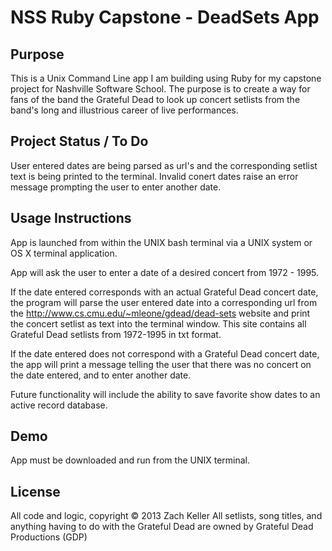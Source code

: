 <h1>NSS Ruby Capstone - DeadSets App</h1>

<h2>Purpose</h2>

<p>This is a Unix Command Line app I am building using Ruby for my capstone project for Nashville Software School.
The purpose is to create a way for fans of the band the Grateful Dead to look up concert setlists from the band's long and illustrious career of live performances.</p>


<h2>Project Status / To Do</h2>

<p>User entered dates are being parsed as url's and the corresponding setlist text is being printed to the terminal. Invalid conert dates raise an error message prompting the user to enter another date.</p>



<h2>Usage Instructions</h2>

<p>App is launched from within the UNIX bash terminal via a UNIX system or OS X terminal application.

App will ask the user to enter a date of a desired concert from 1972 - 1995.

If the date entered corresponds with an actual Grateful Dead concert date, the program will parse the user entered date into a corresponding url from the http://www.cs.cmu.edu/~mleone/gdead/dead-sets website and print the concert setlist as text into the terminal window. This site contains all Grateful Dead setlists from 1972-1995 in txt format.

If the date entered does not correspond with a Grateful Dead concert date, the app will print a message telling the user that there was no concert on the date entered, and to enter another date.

Future functionality will include the ability to save favorite show dates to an active record database.<p>




<h2>Demo</h2>

<p>App must be downloaded and run from the UNIX terminal.</p>




<h2>License</h2>

<p>All code and logic, copyright © 2013 Zach Keller
All setlists, song titles, and anything having to do with the Grateful Dead are owned by Grateful Dead Productions (GDP)</p>
